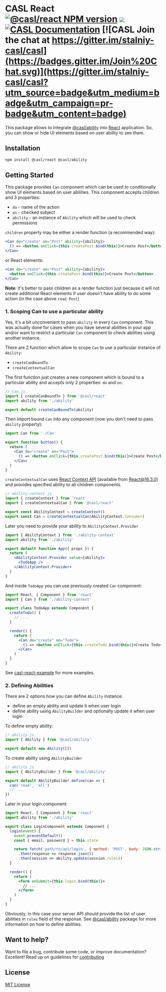 # CASL React [![@casl/react NPM version](https://badge.fury.io/js/%40casl%2Freact.svg)](https://badge.fury.io/js/%40casl%2Freact) [![](https://img.shields.io/npm/dm/%40casl%2Freact.svg)](https://www.npmjs.com/package/%40casl%2Freact) [![CASL Documentation](https://img.shields.io/badge/documentation-available-brightgreen.svg)](https://stalniy.github.io/casl/) [![CASL Join the chat at https://gitter.im/stalniy-casl/casl](https://badges.gitter.im/Join%20Chat.svg)](https://gitter.im/stalniy-casl/casl?utm_source=badge&utm_medium=badge&utm_campaign=pr-badge&utm_content=badge)

This package allows to integrate [@casl/ability](/packages/casl-ability) into [React][react] application. So, you can show or hide UI elements based on user ability to see them.

## Installation

```sh
npm install @casl/react @casl/ability
```

## Getting Started

This package provides `Can` component which can be used to conditionally show UI elements based on user abilities.
This component accepts children and 3 properties:
* `do` - name of the action
* `on` - checked subject
* `ability` - an instance of `Ability` which will be used to check permissions

`children` property may be either a render function (a recommended way):

```jsx
<Can do="create" on="Post" ability={ability}>
  () => <button onClick={this.createPost.bind(this)}>Create Post</button>
</Can>
```

or React elements:

```jsx
<Can do="create" on="Post" ability={ability}>
  <button onClick={this.createPost.bind(this)}>Create Post</button>
</Can>
```

**Note**: it's better to pass children as a render function just because it will not create additional React elements if user doesn't have ability to do some action (in the case above `read Post`)


### 1. Scoping Can to use a particular ability

Yes, it's a bit unconvenient to pass `ability` in every `Can` component.
This was actually done for cases when you have several abilities in your app and/or want to restrict a particular `Can` component to check abilities using another instance.

There are 2 function which allow to scope `Can` to use a particular instance of `Ability`:
* `createCanBoundTo`
* `createContextualCan`

The first function just creates a new component which is bound to a particular ability and accepts only 2 properties: `do` and `on`:

```js
// Can.js
import { createCanBoundTo } from '@casl/react'
import ability from './ability'

export default createCanBoundTo(ability)
```

Then import bound `Can` into any component (now you don't need to pass `ability` property):

```jsx
import Can from './Can'

export function button() {
  return (
    <Can do="create" on="Post">
      () => <button onClick={this.createPost.bind(this)}>Create Post</button>
    </Can>
  )
}
```

`createContextualCan` uses [React Context API][react-ctx-api] (available from React@16.3.0) and provides specified ability to all children components.

```js
// ability-context.js
import { createContext } from 'react'
import { createContextualCan } from '@casl/react'

export const AbilityContext = createContext()
export const Can = createContextualCan(AbilityContext.Consumer)
```

Later you need to provide your ability to `AbilityContext.Provider`

```jsx
import { AbilityContext } from './ability-context'
import ability from './ability'

export default function App({ props }) {
  return (
    <AbilityContext.Provider value={ability}>
      <TodoApp />
    </AbilityContext.Provider>
  )
}
```

And inside `TodoApp` you can use previously created `Can` component:

```jsx
import React, { Component } from 'react'
import { Can } from './ability-context'

export class TodoApp extends Component {
  createTodo() {
    // ....
  }

  render() {
    return (
      <Can do="create" on="Todo">
        () => <button onClick={this.createTodo.bind(this)}>Create Todo</button>
      </Can>
    )
  }
}
```

See [casl-react-example][casl-react-example] for more examples.

### 2. Defining Abilities

There are 2 options how you can define `Ability` instance:
* define an empty ability and update it when user login
* define ability using `AbilityBuilder` and optionally update it when user login

To define empty ability:

```js
// ability.js
import { Ability } from '@casl/ability'

export default new Ability([])
```

To create ability using `AbilityBuilder`

```js
// ability.js
import { AbilityBuilder } from '@casl/ability'

export default AbilityBuilder.define(can => {
  can('read', 'all')
  // ....
})
```

Later in your login component:

```jsx
import React, { Component } from 'react'
import ability from './ability'

export class LoginComponent extends Component {
  login(event) {
    event.preventDefault()
    const { email, password } = this.state

    return fetch('path/to/api/login', { method: 'POST', body: JSON.stringify({ email, password }) })
      .then(response => response.json())
      .then(session => ability.update(session.rules))
  }

  render() {
    return (
      <form onSubmit={this.login.bind(this)}>
        // ...
      </form>
    )
  }
}
```

Obviously, in this case your server API should provide the list of user abilities in `rules` field of the response.
See [@casl/ability](/packages/casl-ability) package for more information on how to define abilities.

## Want to help?

Want to file a bug, contribute some code, or improve documentation? Excellent! Read up on guidelines for [contributing][contributing]

## License

[MIT License](http://www.opensource.org/licenses/MIT)

[contributing]: /CONTRIBUTING.md
[react]: https://reactjs.org/
[casl-react-example]: https://github.com/stalniy/casl-react-example
[react-ctx-api]: https://medium.com/dailyjs/reacts-%EF%B8%8F-new-context-api-70c9fe01596b
